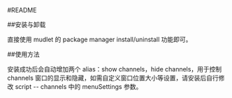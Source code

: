 #README

##安装与卸载

直接使用 mudlet 的 package manager install/uninstall  功能即可。

##使用方法

安装成功后会自动增加两个 alias：show channels，hide channels，用于控制 channels 窗口的显示和隐藏，如需自定义窗口位置大小等设置，请安装后自行修改 script -- channels 中的 menuSettings 参数。
